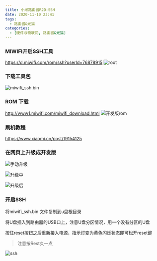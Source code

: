 ```yaml
---
title: 小米路由器R2D-SSH
date: 2020-11-10 23:41
tags: 
  - 路由器&光猫
categories:
  - [硬件与物联网, 路由器&光猫]
---
```


### MIWIFI开启SSH工具
https://d.miwifi.com/rom/ssh?userId=76878915
![root](https://upload-images.jianshu.io/upload_images/2043910-f9c5ee1a67437f00.png?imageMogr2/auto-orient/strip%7CimageView2/2/w/1240)


### 下载工具包
![miwifi_ssh.bin](https://upload-images.jianshu.io/upload_images/2043910-d8eccd9e25c6009b.png?imageMogr2/auto-orient/strip%7CimageView2/2/w/1240)


### ROM 下载
http://www1.miwifi.com/miwifi_download.html
![开发版rom](https://upload-images.jianshu.io/upload_images/2043910-6077864a79616b81.png?imageMogr2/auto-orient/strip%7CimageView2/2/w/1240)

### 刷机教程
https://www.xiaomi.cn/post/19154125

### 在网页上升级成开发版
![手动升级](https://upload-images.jianshu.io/upload_images/2043910-b164096b9a92c36f.png?imageMogr2/auto-orient/strip%7CimageView2/2/w/1240)

![升级中](https://upload-images.jianshu.io/upload_images/2043910-868c9e256293cf99.png?imageMogr2/auto-orient/strip%7CimageView2/2/w/1240)

![升级后](https://upload-images.jianshu.io/upload_images/2043910-258cab704f3f0ca5.png?imageMogr2/auto-orient/strip%7CimageView2/2/w/1240)

### 开启SSH
将miwifi_ssh.bin 文件复制到u盘根目录

将U盘插入到路由器的USB口上，注意U盘分区情况，用一个没有分区的U盘

按住reset按钮之后重新接入电源，指示灯变为黄色闪烁状态即可松开reset键

> 注意按Rest久一点

![ssh](https://upload-images.jianshu.io/upload_images/2043910-3af9d0faaffc1ebc.png?imageMogr2/auto-orient/strip%7CimageView2/2/w/1240)
